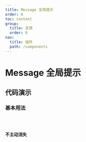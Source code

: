 ```yaml
---
title: Message 全局提示
order: 0
toc: content
group:
  title: 反馈
  order: 0
nav:
  title: 组件
  path: /components
---
```


# Message 全局提示

## 代码演示

### 基本用法

<code src="./demos/basic.tsx" />

### 不主动消失

<code src="./demos/display.tsx" />
